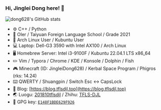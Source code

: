### Hi, Jinglei Dong here! :wave:

![dong628's GitHub stats](https://github-readme-stats.vercel.app/api?username=dong628&show_icons=true&theme=tokyonight)

- :gear: C++ / Python
- :open_book: OIer / Taiyuan Foreign Language School / Grade 2021
- :penguin: Arch Linux User / Kubuntu User
- :computer: Laptop: Dell-G3 3590 with Intel AX100 / Arch Linux
- :desktop_computer: Homebrew Server: Intel i3-9100F / Kubuntu 22.04.1 LTS x86_64
- :pencil2: Vim / Typora / Chrome / KDE / Konsole / Dolphin / Fish
- :video_game: Minecraft (ID: JingleiDong628) / Kerbal Space Program / Phigros (rks: 14.24)
- :keyboard: QWERTY / Shuangpin / Switch Esc <-> CapsLock
- :link: Blog: [https://blog.tflsdjl.top](https://blog.tflsdjl.top)
- :earth_asia: Luogu: [201810tflsdjl](https://www.luogu.com.cn/user/161876) / Zhihu: [TFLS-DJL](https://www.zhihu.com/people/tfls-djl)
- :key: GPG key: [`E148F1BDE629F926`](https://github.com/dong628.gpg)

<!--
**dong628/dong628** is a ✨ _special_ ✨ repository because its `README.md` (this file) appears on your GitHub profile.

Here are some ideas to get you started:

- 🔭 I’m currently working on ...
- 🌱 I’m currently learning ...
- 👯 I’m looking to collaborate on ...
- 🤔 I’m looking for help with ...
- 💬 Ask me about ...
- 📫 How to reach me: ...
- 😄 Pronouns: ...
- ⚡ Fun fact: ...
-->
